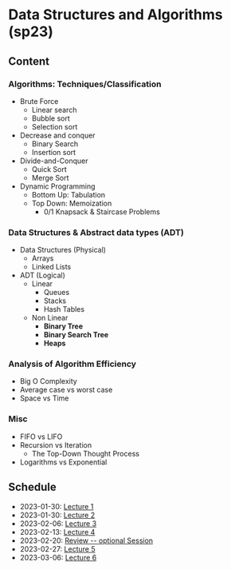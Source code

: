 # Data Structures and Algorithms (sp23)

## Content

### Algorithms: Techniques/Classification

- Brute Force
  - Linear search
  - Bubble sort
  - Selection sort
- Decrease and conquer
  - Binary Search
  - Insertion sort
- Divide-and-Conquer
  - Quick Sort
  - Merge Sort
- Dynamic Programming
  - Bottom Up: Tabulation
  - Top Down: Memoization
    - 0/1 Knapsack & Staircase Problems

### Data Structures & Abstract data types (ADT)

- Data Structures (Physical)
  - Arrays
  - Linked Lists
- ADT (Logical)
  - Linear
    - Queues
    - Stacks
    - Hash Tables
  - Non Linear
    - **Binary Tree**
    - **Binary Search Tree**
    - **Heaps**

### Analysis of Algorithm Efficiency

- Big O Complexity
- Average case vs worst case
- Space vs Time

### Misc

- FIFO vs LIFO
- Recursion vs Iteration
  - The Top-Down Thought Process
- Logarithms vs Exponential

## Schedule

- 2023-01-30: [Lecture 1](https://github.com/TT00FE39-3001/lecture1)
- 2023-01-30: [Lecture 2](https://github.com/TT00FE39-3001/lecture2)
- 2023-02-06: [Lecture 3](https://github.com/TT00FE39-3001/lecture3)
- 2023-02-13: [Lecture 4](https://github.com/TT00FE39-3001/lecture4)
- 2023-02-20: [Review -- optional Session](https://github.com/TT00FE39-3001/lecture-2023-02-20-review)
- 2023-02-27: [Lecture 5](https://github.com/TT00FE39-3001/lecture5)
- 2023-03-06: [Lecture 6](https://github.com/TT00FE39-3001/lecture6)
